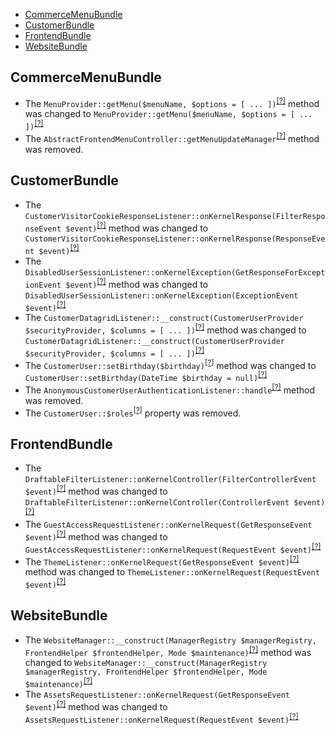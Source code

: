 - [CommerceMenuBundle](#commercemenubundle)
- [CustomerBundle](#customerbundle)
- [FrontendBundle](#frontendbundle)
- [WebsiteBundle](#websitebundle)

CommerceMenuBundle
------------------
* The `MenuProvider::getMenu($menuName, $options = [ ... ])`<sup>[[?]](https://github.com/oroinc/customer-portal/tree/5.0.0-alpha.2/src/Oro/Bundle/CommerceMenuBundle/Layout/DataProvider/MenuProvider.php#L29 "Oro\Bundle\CommerceMenuBundle\Layout\DataProvider\MenuProvider")</sup> method was changed to `MenuProvider::getMenu($menuName, $options = [ ... ])`<sup>[[?]](https://github.com/oroinc/customer-portal/tree/5.0.0-beta.1/src/Oro/Bundle/CommerceMenuBundle/Layout/DataProvider/MenuProvider.php#L26 "Oro\Bundle\CommerceMenuBundle\Layout\DataProvider\MenuProvider")</sup>
* The `AbstractFrontendMenuController::getMenuUpdateManager`<sup>[[?]](https://github.com/oroinc/customer-portal/tree/5.0.0-alpha.2/src/Oro/Bundle/CommerceMenuBundle/Controller/AbstractFrontendMenuController.php#L13 "Oro\Bundle\CommerceMenuBundle\Controller\AbstractFrontendMenuController::getMenuUpdateManager")</sup> method was removed.

CustomerBundle
--------------
* The `CustomerVisitorCookieResponseListener::onKernelResponse(FilterResponseEvent $event)`<sup>[[?]](https://github.com/oroinc/customer-portal/tree/5.0.0-alpha.2/src/Oro/Bundle/CustomerBundle/Security/Listener/CustomerVisitorCookieResponseListener.php#L15 "Oro\Bundle\CustomerBundle\Security\Listener\CustomerVisitorCookieResponseListener")</sup> method was changed to `CustomerVisitorCookieResponseListener::onKernelResponse(ResponseEvent $event)`<sup>[[?]](https://github.com/oroinc/customer-portal/tree/5.0.0-beta.1/src/Oro/Bundle/CustomerBundle/Security/Listener/CustomerVisitorCookieResponseListener.php#L16 "Oro\Bundle\CustomerBundle\Security\Listener\CustomerVisitorCookieResponseListener")</sup>
* The `DisabledUserSessionListener::onKernelException(GetResponseForExceptionEvent $event)`<sup>[[?]](https://github.com/oroinc/customer-portal/tree/5.0.0-alpha.2/src/Oro/Bundle/CustomerBundle/EventListener/DisabledUserSessionListener.php#L35 "Oro\Bundle\CustomerBundle\EventListener\DisabledUserSessionListener")</sup> method was changed to `DisabledUserSessionListener::onKernelException(ExceptionEvent $event)`<sup>[[?]](https://github.com/oroinc/customer-portal/tree/5.0.0-beta.1/src/Oro/Bundle/CustomerBundle/EventListener/DisabledUserSessionListener.php#L26 "Oro\Bundle\CustomerBundle\EventListener\DisabledUserSessionListener")</sup>
* The `CustomerDatagridListener::__construct(CustomerUserProvider $securityProvider, $columns = [ ... ])`<sup>[[?]](https://github.com/oroinc/customer-portal/tree/5.0.0-alpha.2/src/Oro/Bundle/CustomerBundle/EventListener/Datagrid/CustomerDatagridListener.php#L28 "Oro\Bundle\CustomerBundle\EventListener\Datagrid\CustomerDatagridListener")</sup> method was changed to `CustomerDatagridListener::__construct(CustomerUserProvider $securityProvider, $columns = [ ... ])`<sup>[[?]](https://github.com/oroinc/customer-portal/tree/5.0.0-beta.1/src/Oro/Bundle/CustomerBundle/EventListener/Datagrid/CustomerDatagridListener.php#L24 "Oro\Bundle\CustomerBundle\EventListener\Datagrid\CustomerDatagridListener")</sup>
* The `CustomerUser::setBirthday($birthday)`<sup>[[?]](https://github.com/oroinc/customer-portal/tree/5.0.0-alpha.2/src/Oro/Bundle/CustomerBundle/Entity/CustomerUser.php#L823 "Oro\Bundle\CustomerBundle\Entity\CustomerUser")</sup> method was changed to `CustomerUser::setBirthday(DateTime $birthday = null)`<sup>[[?]](https://github.com/oroinc/customer-portal/tree/5.0.0-beta.1/src/Oro/Bundle/CustomerBundle/Entity/CustomerUser.php#L824 "Oro\Bundle\CustomerBundle\Entity\CustomerUser")</sup>
* The `AnonymousCustomerUserAuthenticationListener::handle`<sup>[[?]](https://github.com/oroinc/customer-portal/tree/5.0.0-alpha.2/src/Oro/Bundle/CustomerBundle/Security/Firewall/AnonymousCustomerUserAuthenticationListener.php#L96 "Oro\Bundle\CustomerBundle\Security\Firewall\AnonymousCustomerUserAuthenticationListener::handle")</sup> method was removed.
* The `CustomerUser::$roles`<sup>[[?]](https://github.com/oroinc/customer-portal/tree/5.0.0-alpha.2/src/Oro/Bundle/CustomerBundle/Entity/CustomerUser.php#L126 "Oro\Bundle\CustomerBundle\Entity\CustomerUser::$roles")</sup> property was removed.

FrontendBundle
--------------
* The `DraftableFilterListener::onKernelController(FilterControllerEvent $event)`<sup>[[?]](https://github.com/oroinc/customer-portal/tree/5.0.0-alpha.2/src/Oro/Bundle/FrontendBundle/EventListener/DraftableFilterListener.php#L33 "Oro\Bundle\FrontendBundle\EventListener\DraftableFilterListener")</sup> method was changed to `DraftableFilterListener::onKernelController(ControllerEvent $event)`<sup>[[?]](https://github.com/oroinc/customer-portal/tree/5.0.0-beta.1/src/Oro/Bundle/FrontendBundle/EventListener/DraftableFilterListener.php#L23 "Oro\Bundle\FrontendBundle\EventListener\DraftableFilterListener")</sup>
* The `GuestAccessRequestListener::onKernelRequest(GetResponseEvent $event)`<sup>[[?]](https://github.com/oroinc/customer-portal/tree/5.0.0-alpha.2/src/Oro/Bundle/FrontendBundle/EventListener/GuestAccessRequestListener.php#L77 "Oro\Bundle\FrontendBundle\EventListener\GuestAccessRequestListener")</sup> method was changed to `GuestAccessRequestListener::onKernelRequest(RequestEvent $event)`<sup>[[?]](https://github.com/oroinc/customer-portal/tree/5.0.0-beta.1/src/Oro/Bundle/FrontendBundle/EventListener/GuestAccessRequestListener.php#L56 "Oro\Bundle\FrontendBundle\EventListener\GuestAccessRequestListener")</sup>
* The `ThemeListener::onKernelRequest(GetResponseEvent $event)`<sup>[[?]](https://github.com/oroinc/customer-portal/tree/5.0.0-alpha.2/src/Oro/Bundle/FrontendBundle/EventListener/ThemeListener.php#L35 "Oro\Bundle\FrontendBundle\EventListener\ThemeListener")</sup> method was changed to `ThemeListener::onKernelRequest(RequestEvent $event)`<sup>[[?]](https://github.com/oroinc/customer-portal/tree/5.0.0-beta.1/src/Oro/Bundle/FrontendBundle/EventListener/ThemeListener.php#L26 "Oro\Bundle\FrontendBundle\EventListener\ThemeListener")</sup>

WebsiteBundle
-------------
* The `WebsiteManager::__construct(ManagerRegistry $managerRegistry, FrontendHelper $frontendHelper, Mode $maintenance)`<sup>[[?]](https://github.com/oroinc/customer-portal/tree/5.0.0-alpha.2/src/Oro/Bundle/WebsiteBundle/Manager/WebsiteManager.php#L42 "Oro\Bundle\WebsiteBundle\Manager\WebsiteManager")</sup> method was changed to `WebsiteManager::__construct(ManagerRegistry $managerRegistry, FrontendHelper $frontendHelper, Mode $maintenance)`<sup>[[?]](https://github.com/oroinc/customer-portal/tree/5.0.0-beta.1/src/Oro/Bundle/WebsiteBundle/Manager/WebsiteManager.php#L37 "Oro\Bundle\WebsiteBundle\Manager\WebsiteManager")</sup>
* The `AssetsRequestListener::onKernelRequest(GetResponseEvent $event)`<sup>[[?]](https://github.com/oroinc/customer-portal/tree/5.0.0-alpha.2/src/Oro/Bundle/WebsiteBundle/EventListener/AssetsRequestListener.php#L29 "Oro\Bundle\WebsiteBundle\EventListener\AssetsRequestListener")</sup> method was changed to `AssetsRequestListener::onKernelRequest(RequestEvent $event)`<sup>[[?]](https://github.com/oroinc/customer-portal/tree/5.0.0-beta.1/src/Oro/Bundle/WebsiteBundle/EventListener/AssetsRequestListener.php#L20 "Oro\Bundle\WebsiteBundle\EventListener\AssetsRequestListener")</sup>

